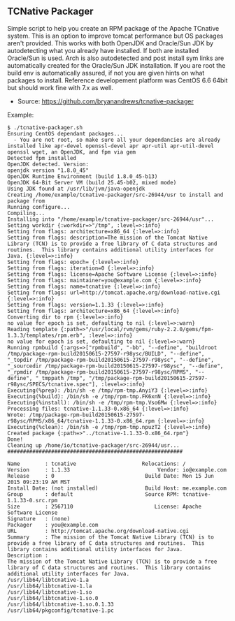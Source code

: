 TCNative Packager
-----------------

Simple script to help you create an RPM package of the Apache TCnative system. This is an option to improve tomcat performance but OS packages aren't provided. This works with both OpenJDK and Oracle/Sun JDK by autodetecting what you already have installed. If both are installed Oracle/Sun is used. Arch is also autodetected and post install sym links are automatically created for the Oracle/Sun JDK installation. If you are root the build env is automatically assured, if not you are given hints on what packages to install. Reference developement platform was CentOS 6.6 64bit but should work fine with 7.x as well.

* Source: https://github.com/bryanandrews/tcnative-packager

Example:
~~~
$ ./tcnative-packager.sh 
Ensuring CentOS dependant packages...
  - You are not root, so make sure all your dependancies are already installed like apr-devel openssl-devel apr apr-util apr-util-devel openssl wget, an OpenJDK, and fpm via gem
Detected fpm installed
OpenJDK detected. Version:
openjdk version "1.8.0_45"
OpenJDK Runtime Environment (build 1.8.0_45-b13)
OpenJDK 64-Bit Server VM (build 25.45-b02, mixed mode)
Using JDK found at /usr/lib/jvm/java-openjdk
Creating /home/example/tcnative-packager/src-26944/usr to install and package from
Running configure...
Compiling...
Installing into "/home/example/tcnative-packager/src-26944/usr"...
Setting workdir {:workdir=>"/tmp", :level=>:info}
Setting from flags: architecture=x86_64 {:level=>:info}
Setting from flags: description=The mission of the Tomcat Native Library (TCN) is to provide a free library of C data structures and routines.  This library contains additional utility interfaces for Java. {:level=>:info}
Setting from flags: epoch= {:level=>:info}
Setting from flags: iteration=0 {:level=>:info}
Setting from flags: license=Apache Software License {:level=>:info}
Setting from flags: maintainer=you@example.com {:level=>:info}
Setting from flags: name=tcnative {:level=>:info}
Setting from flags: url=http://tomcat.apache.org/download-native.cgi {:level=>:info}
Setting from flags: version=1.1.33 {:level=>:info}
Setting from flags: architecture=x86_64 {:level=>:info}
Converting dir to rpm {:level=>:info}
no value for epoch is set, defaulting to nil {:level=>:warn}
Reading template {:path=>"/usr/local/rvm/gems/ruby-2.2.0/gems/fpm-1.3.3/templates/rpm.erb", :level=>:info}
no value for epoch is set, defaulting to nil {:level=>:warn}
Running rpmbuild {:args=>["rpmbuild", "-bb", "--define", "buildroot /tmp/package-rpm-build20150615-27597-r98ysc/BUILD", "--define", "_topdir /tmp/package-rpm-build20150615-27597-r98ysc", "--define", "_sourcedir /tmp/package-rpm-build20150615-27597-r98ysc", "--define", "_rpmdir /tmp/package-rpm-build20150615-27597-r98ysc/RPMS", "--define", "_tmppath /tmp", "/tmp/package-rpm-build20150615-27597-r98ysc/SPECS/tcnative.spec"], :level=>:info}
Executing(%prep): /bin/sh -e /tmp/rpm-tmp.AnyiY3 {:level=>:info}
Executing(%build): /bin/sh -e /tmp/rpm-tmp.FK6xnN {:level=>:info}
Executing(%install): /bin/sh -e /tmp/rpm-tmp.Vso6Mw {:level=>:info}
Processing files: tcnative-1.1.33-0.x86_64 {:level=>:info}
Wrote: /tmp/package-rpm-build20150615-27597-r98ysc/RPMS/x86_64/tcnative-1.1.33-0.x86_64.rpm {:level=>:info}
Executing(%clean): /bin/sh -e /tmp/rpm-tmp.npuzT2 {:level=>:info}
Created package {:path=>"../tcnative-1.1.33-0.x86_64.rpm"}
Done!
Cleaning up /home/io/tcnative-packager/src-26944/usr...
########################################################

Name        : tcnative                     Relocations: / 
Version     : 1.1.33                            Vendor: io@example.com
Release     : 0                             Build Date: Mon 15 Jun 2015 09:23:19 AM MST
Install Date: (not installed)               Build Host: me.example.com
Group       : default                       Source RPM: tcnative-1.1.33-0.src.rpm
Size        : 2567110                          License: Apache Software License
Signature   : (none)
Packager    : you@example.com
URL         : http://tomcat.apache.org/download-native.cgi
Summary     : The mission of the Tomcat Native Library (TCN) is to provide a free library of C data structures and routines.  This library contains additional utility interfaces for Java.
Description :
The mission of the Tomcat Native Library (TCN) is to provide a free library of C data structures and routines.  This library contains additional utility interfaces for Java.
/usr/lib64/libtcnative-1.a
/usr/lib64/libtcnative-1.la
/usr/lib64/libtcnative-1.so
/usr/lib64/libtcnative-1.so.0
/usr/lib64/libtcnative-1.so.0.1.33
/usr/lib64/pkgconfig/tcnative-1.pc
~~~
